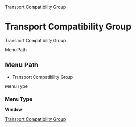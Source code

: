 
Transport Compatibility Group
# Transport Compatibility Group


Transport Compatibility Group

Menu Path
## Menu Path



- Transport Compatibility Group

Menu Type
### Menu Type

**Window**


[Transport Compatibility Group](../../window-transport-compatibility-group.md)